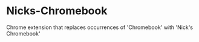 # Nicks-Chromebook
Chrome extension that replaces occurrences of 'Chromebook' with 'Nick's Chromebook'
